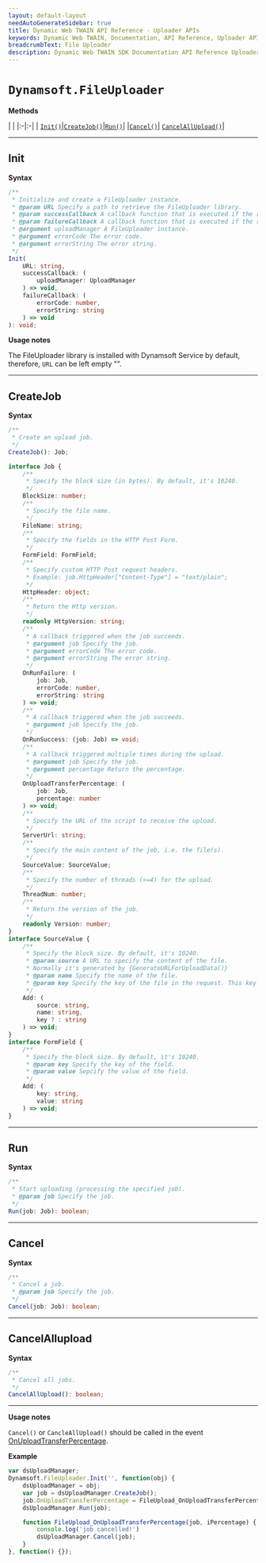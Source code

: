 ```yaml
---
layout: default-layout
needAutoGenerateSidebar: true
title: Dynamic Web TWAIN API Reference - Uploader APIs
keywords: Dynamic Web TWAIN, Documentation, API Reference, Uploader APIs
breadcrumbText: File Uploader
description: Dynamic Web TWAIN SDK Documentation API Reference Uploader APIs Page
---
```


# `Dynamsoft.FileUploader`

**Methods**

| |
|:-|:-|
| [`Init()`](#init)|[`CreateJob()`](#createjob)|[`Run()`](#run)|
|[`Cancel()`](#cancel)| [`CancelAllUpload()`](#cancelallupload)|


---

## Init

**Syntax**

``` typescript
/**
 * Initialize and create a FileUploader instance.
 * @param URL Specify a path to retrieve the FileUploader library.
 * @param successCallback A callback function that is executed if the request succeeds.
 * @param failureCallback A callback function that is executed if the request fails.
 * @argument uploadManager A FileUploader instance.
 * @argument errorCode The error code.
 * @argument errorString The error string.
 */
Init(
    URL: string,
    successCallback: (
        uploadManager: UploadManager
    ) => void,
    failureCallback: (
        errorCode: number,
        errorString: string
    ) => void
): void;
```

**Usage notes**

The FileUploader library is installed with Dynamsoft Service by default, therefore, `URL` can be left empty "".

---

## CreateJob

**Syntax**

``` typescript
/**
 * Create an upload job.
 */
CreateJob(): Job;

interface Job {
    /**
     * Specify the block size (in bytes). By default, it's 10240.
     */
    BlockSize: number;
    /**
     * Specify the file name.
     */
    FileName: string;
    /**
     * Specify the fields in the HTTP Post Form.
     */
    FormField: FormField;
    /**
     * Specify custom HTTP Post request headers.
     * Example: job.HttpHeader["Content-Type"] = "text/plain";
     */
    HttpHeader: object;
    /**
     * Return the Http version.
     */
    readonly HttpVersion: string;
    /**
     * A callback triggered when the job succeeds.
     * @argument job Specify the job.
     * @argument errorCode The error code.
     * @argument errorString The error string.
     */
    OnRunFailure: (
        job: Job,
        errorCode: number,
        errorString: string
    ) => void;
    /**
     * A callback triggered when the job succeeds.
     * @argument job Specify the job.
     */
    OnRunSuccess: (job: Job) => void;
    /**
     * A callback triggered multiple times during the upload.
     * @argument job Specify the job.
     * @argument percentage Return the percentage.
     */
    OnUploadTransferPercentage: (
        job: Job,
        percentage: number
    ) => void;
    /**
     * Specify the URL of the script to receive the upload.
     */
    ServerUrl: string;
    /**
     * Specify the main content of the job, i.e. the file(s).
     */
    SourceValue: SourceValue;
    /**
     * Specify the number of threads (<=4) for the upload.
     */
    ThreadNum: number;
    /**
     * Return the version of the job.
     */
    readonly Version: number;
}
interface SourceValue {
    /**
     * Specify the block size. By default, it's 10240.
     * @param source A URL to specify the content of the file.
     * Normally it's generated by {GenerateURLForUploadData()}
     * @param name Specify the name of the file.
     * @param key Specify the key of the file in the request. This key can be used to retrieve the file content in server-side scripts.
     */
    Add: (
        source: string,
        name: string,
        key ? : string
    ) => void;
}
interface FormField {
    /**
     * Specify the block size. By default, it's 10240.
     * @param key Specify the key of the field.
     * @param value Sepcify the value of the field.
     */
    Add: (
        key: string,
        value: string
    ) => void;
}
```

---

## Run

**Syntax**

``` typescript
/**
 * Start uploading (processing the specified job).
 * @param job Specify the job.
 */
Run(job: Job): boolean;
```

---

## Cancel

**Syntax**

``` typescript
/**
 * Cancel a job.
 * @param job Specify the job.
 */
Cancel(job: Job): boolean;
```

---

## CancelAllupload

**Syntax**

``` typescript
/**
 * Cancel all jobs.
 */
CancelAllUpload(): boolean;
```

---

**Usage notes**

`Cancel()` or `CancleAllUpload()` should be called in the event [OnUploadTransferPercentage](#onuploadtransferpercentage).

**Example**

``` javascript
var dsUploadManager;
Dynamsoft.FileUploader.Init('', function(obj) {
    dsUploadManager = obj;
    var job = dsUploadManager.CreateJob();
    job.OnUploadTransferPercentage = FileUpload_OnUploadTransferPercentage;
    dsUploadManager.Run(job);

    function FileUpload_OnUploadTransferPercentage(job, iPercentage) {
        console.log('job cancelled!')
        dsUploadManager.Cancel(job);
    }
}, function() {});
```
